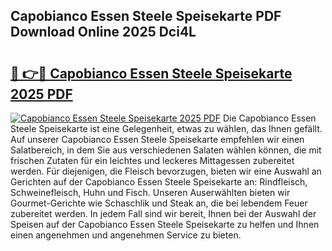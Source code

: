 ## Capobianco Essen Steele Speisekarte PDF Download Online 2025 Dci4L

# <h2><a href="http://gccll4.nevu.top/?p=Capobianco+Essen+Steele+Speisekarte">🔗 👉🔴 Capobianco Essen Steele Speisekarte 2025 PDF</a></h2>

[![Capobianco Essen Steele Speisekarte 2025 PDF](https://i.imgur.com/dBaPXMq.png)](http://gccll4.nevu.top/?p=Capobianco+Essen+Steele+Speisekarte)
Die Capobianco Essen Steele Speisekarte ist eine Gelegenheit, etwas zu wählen, das Ihnen gefällt. Auf unserer Capobianco Essen Steele Speisekarte empfehlen wir einen Salatbereich, in dem Sie aus verschiedenen Salaten wählen können, die mit frischen Zutaten für ein leichtes und leckeres Mittagessen zubereitet werden. Für diejenigen, die Fleisch bevorzugen, bieten wir eine Auswahl an Gerichten auf der Capobianco Essen Steele Speisekarte an: Rindfleisch, Schweinefleisch, Huhn und Fisch. Unseren Auserwählten bieten wir Gourmet-Gerichte wie Schaschlik und Steak an, die bei lebendem Feuer zubereitet werden. In jedem Fall sind wir bereit, Ihnen bei der Auswahl der Speisen auf der Capobianco Essen Steele Speisekarte zu helfen und Ihnen einen angenehmen und angenehmen Service zu bieten.
